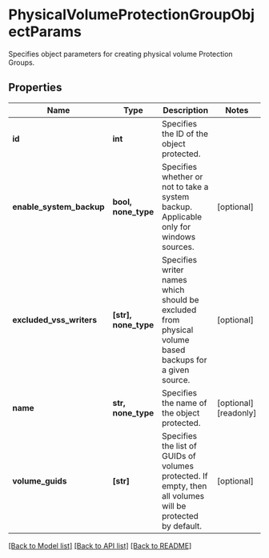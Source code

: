 # PhysicalVolumeProtectionGroupObjectParams

Specifies object parameters for creating physical volume Protection Groups.

## Properties
Name | Type | Description | Notes
------------ | ------------- | ------------- | -------------
**id** | **int** | Specifies the ID of the object protected. | 
**enable_system_backup** | **bool, none_type** | Specifies whether or not to take a system backup. Applicable only for windows sources. | [optional] 
**excluded_vss_writers** | **[str], none_type** | Specifies writer names which should be excluded from physical volume based backups for a given source. | [optional] 
**name** | **str, none_type** | Specifies the name of the object protected. | [optional] [readonly] 
**volume_guids** | **[str]** | Specifies the list of GUIDs of volumes protected. If empty, then all volumes will be protected by default. | [optional] 

[[Back to Model list]](../README.md#documentation-for-models) [[Back to API list]](../README.md#documentation-for-api-endpoints) [[Back to README]](../README.md)


